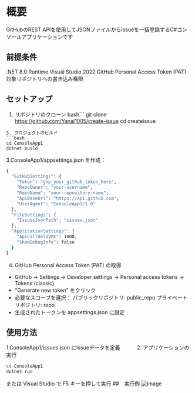 
# 概要
GitHubのREST APIを使用してJSONファイルからIssueを一括登録するC#コンソールアプリケーションです
## 前提条件
.NET 8.0 Runtime
Visual Studio 2022 
GitHub Personal Access Token (PAT)
対象リポジトリへの書き込み権限

## セットアップ
1. リポジトリのクローン
bash```
git clone https://github.com/Yanai1005/create-issue
cd createissue
```
3. プロジェクトのビルド
```bash
cd ConsoleApp1
dotnet build
```
3.ConsoleApp1/appsettings.json を作成：
```bash
{
  "GitHubSettings": {
    "Token": "ghp_your_github_token_here",
    "RepoOwner": "your-username",
    "RepoName": "your-repository-name",
    "ApiBaseUrl": "https://api.github.com",
    "UserAgent": "ConsoleApp1/1.0"
  },
  "FileSettings": {
    "IssuesJsonPath": "issues.json"
  },
  "ApplicationSettings": {
    "ApiCallDelayMs": 1000,
    "ShowDebugInfo": false
  }
}
```
4. GitHub Personal Access Token (PAT) の取得
- GitHub → Settings → Developer settings → Personal access tokens → Tokens (classic)
- "Generate new token" をクリック
- 必要なスコープを選択：
パブリックリポジトリ: public_repo
プライベートリポジトリ: repo
- 生成されたトークンを appsettings.json に設定


##  使用方法
1.ConsoleApp1/issues.json にIssueデータを定義　　　
2. アプリケーションの実行　　　
```bash
cd ConsoleApp1
dotnet run
```
または Visual Studio で F5 キーを押して実行
##　実行例
![image](https://github.com/user-attachments/assets/ce7e460c-ee3c-44db-975a-f8e8ab802e83)
